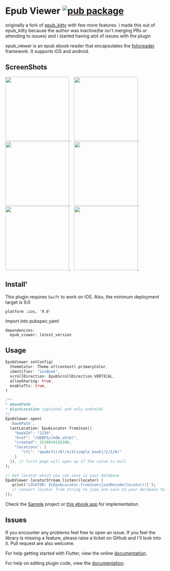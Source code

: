 # Epub Viewer [![pub package](https://img.shields.io/pub/v/epub_viewer.svg)](https://pub.dartlang.org/packages/epub_viewer)


originally a fork of [epub_kitty](https://github.com/451518849/epub_kitty) with few more features.
i made this out of epub_kitty because the author was inactive(he isn't merging PRs or attending to issues) and i started having alot of issues with the plugin

epub_viewer is an epub ebook reader that encapsulates the [folioreader](https://folioreader.github.io/FolioReaderKit/) framework.
  It supports iOS and android.

## ScreenShots
<a href="#screenshots">
  <img src="https://github.com/JideGuru/epub_viewer/raw/master/screenshots/1.png" width="200px">
</a>&nbsp;&nbsp;
<a href="#screenshots">
  <img src="https://github.com/JideGuru/epub_viewer/raw/master/screenshots/2.png" width="200px">
</a>&nbsp;&nbsp;
<a href="#screenshots">
  <img src="https://github.com/JideGuru/epub_viewer/raw/master/screenshots/3.png" width="200px">
</a>&nbsp;&nbsp;
<a href="#screenshots">
  <img src="https://github.com/JideGuru/epub_viewer/raw/master/screenshots/4.png" width="200px">
</a>&nbsp;&nbsp;
<a href="#screenshots">
  <img src="https://github.com/JideGuru/epub_viewer/raw/master/screenshots/5.png" width="200px">
</a>&nbsp;&nbsp;
<a href="#screenshots">
  <img src="https://github.com/JideGuru/epub_viewer/raw/master/screenshots/6.png" width="200px">
</a>&nbsp;&nbsp;

## Install'
This plugin requires `Swift` to work on iOS.
Also, the minimum deployment target is 9.0
```
platform :ios, '9.0'
```

Import into pubspec.yaml
```
dependencies:
  epub_viewer: latest_version
```

## Usage
```dart
EpubViewer.setConfig(
  themeColor: Theme.of(context).primaryColor,
  identifier: "iosBook",
  scrollDirection: EpubScrollDirection.VERTICAL,
  allowSharing: true,
  enableTts: true,
)

/**
* @bookPath
* @lastLocation (optional and only android)
*/
EpubViewer.open(
  'bookPath',
  lastLocation: EpubLocator.fromJson({
    "bookId": "2239",
    "href": "/OEBPS/ch06.xhtml",
    "created": 1539934158390,
    "locations": {
       "cfi": "epubcfi(/0!/4/4[simple_book]/2/2/6)"
    }
  }), // first page will open up if the value is null
);

// Get locator which you can save in your database
EpubViewer.locatorStream.listen((locator) {
   print('LOCATOR: ${EpubLocator.fromJson(jsonDecode(locator))}');
   // convert locator from string to json and save to your database to be retrieved later
});
```

Check the [Sample](https://github.com/JideGuru/epub_viewer/tree/master/example) project or [this ebook app](https://github.com/JideGuru/FlutterEbookApp) for implementation
## Issues

If you encounter any problems feel free to open an issue. If you feel the library is
missing a feature, please raise a ticket on Github and I'll look into it.
Pull request are also welcome.

For help getting started with Flutter, view the online
[documentation](https://flutter.io/).

For help on editing plugin code, view the [documentation](https://flutter.io/platform-plugins/#edit-code).
	
